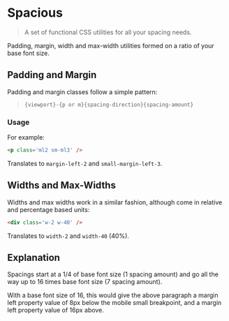 # Spacious

> A set of functional CSS utilities for all your spacing needs. 

Padding, margin, width and max-width utilities formed on a ratio of your base font size. 

## Padding and Margin

Padding and margin classes follow a simple pattern:

> `{viewport}-{p or m}{spacing-direction}{spacing-amount}`

### Usage

For example:

```html
<p class='ml2 sm-ml3' />
```

Translates to `margin-left-2` and `small-margin-left-3`. 

## Widths and Max-Widths

Widths and max widths work in a similar fashion, although come in relative and percentage based units:

```html
<div class='w-2 w-40' />
```

Translates to `width-2` and `width-40` (40%).

## Explanation

Spacings start at a 1/4 of base font size (1 spacing amount) and go all the way up to 16 times base font size (7 spacing amount).

With a base font size of 16, this would give the above paragraph a margin left property value of 8px below the mobile small breakpoint, and a margin left property value of 16px above.
